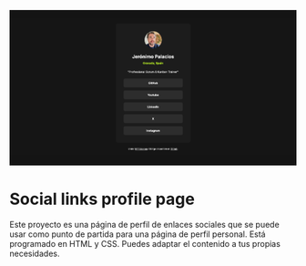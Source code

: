 ![](./assets/images/screenshot.png)

# Social links profile page

Este proyecto es una página de perfil de enlaces sociales que se puede usar como punto de partida para una página de perfil personal. Está programado en HTML y CSS. Puedes adaptar el contenido a tus propias necesidades.
